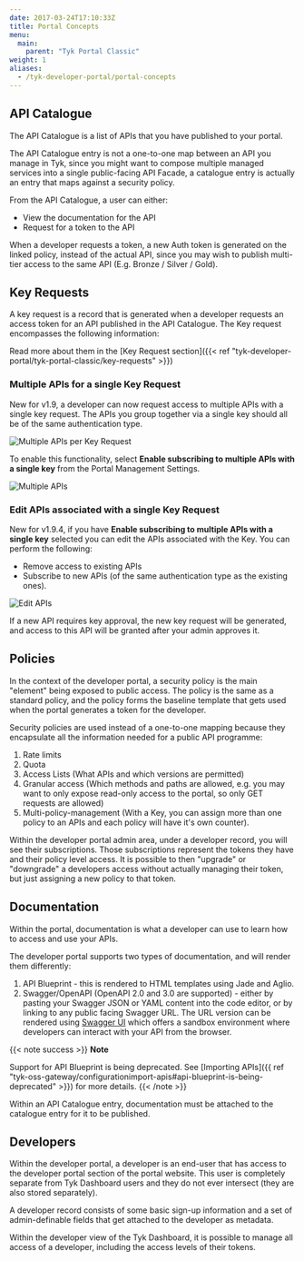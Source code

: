 ```yaml
---
date: 2017-03-24T17:10:33Z
title: Portal Concepts
menu:
  main:
    parent: "Tyk Portal Classic"
weight: 1
aliases:
  - /tyk-developer-portal/portal-concepts
---
```


## API Catalogue

The API Catalogue is a list of APIs that you have published to your portal.

The API Catalogue entry is not a one-to-one map between an API you manage in Tyk, since you might want to compose multiple managed services into a single public-facing API Facade, a catalogue entry is actually an entry that maps against a security policy.

From the API Catalogue, a user can either:

- View the documentation for the API
- Request for a token to the API

When a developer requests a token, a new Auth token is generated on the linked policy, instead of the actual API, since you may wish to publish multi-tier access to the same API (E.g. Bronze / Silver / Gold).

## Key Requests

A key request is a record that is generated when a developer requests an access token for an API published in the API Catalogue. The Key request encompasses the following information:

Read more about them in the [Key Request section]({{< ref "tyk-developer-portal/tyk-portal-classic/key-requests" >}})

### Multiple APIs for a single Key Request

New for v1.9, a developer can now request access to multiple APIs with a single key request. The APIs you group together via a single key should all be of the same authentication type.

![Multiple APIs per Key Request](/img/dashboard/portal-management/multi-api-per-request.png)

To enable this functionality, select **Enable subscribing to multiple APIs with a single key** from the Portal Management Settings.

![Multiple APIs](/img/dashboard/portal-management/multi-api-setting.png)

### Edit APIs associated with a single Key Request

New for v1.9.4, if you have **Enable subscribing to multiple APIs with a single key** selected you can edit the APIs associated with the Key. You can perform the following:

* Remove access to existing APIs
* Subscribe to new APIs (of the same authentication type as the existing ones).

 ![Edit APIs](/img/dashboard/system-management/modify_key_approval.png) 


If a new API requires key approval, the new key request will be generated, and access to this API will be granted after your admin approves it.


## Policies

In the context of the developer portal, a security policy is the main "element" being exposed to public access. The policy is the same as a standard policy, and the policy forms the baseline template that gets used when the portal generates a token for the developer.

Security policies are used instead of a one-to-one mapping because they encapsulate all the information needed for a public API programme:

1.  Rate limits
2.  Quota
3.  Access Lists (What APIs and which versions are permitted)
4.  Granular access (Which methods and paths are allowed, e.g. you may want to only expose read-only access to the portal, so only GET requests are allowed)
5.  Multi-policy-management (With a Key, you can assign more than one policy to an APIs and each policy will have it's own counter).

Within the developer portal admin area, under a developer record, you will see their subscriptions. Those subscriptions represent the tokens they have and their policy level access. It is possible to then "upgrade" or "downgrade" a developers access without actually managing their token, but just assigning a new policy to that token.

## Documentation

Within the portal, documentation is what a developer can use to learn how to access and use your APIs.

The developer portal supports two types of documentation, and will render them differently:

1.  API Blueprint - this is rendered to HTML templates using Jade and Aglio.
2.  Swagger/OpenAPI (OpenAPI 2.0 and 3.0 are supported) - either by pasting your Swagger JSON or YAML content into the code editor, or by linking to any public facing Swagger URL. The URL version can be rendered using [Swagger UI](https://swagger.io/tools/swagger-ui/) which offers a sandbox environment where developers can interact with your API from the browser.

{{< note success >}}
**Note**  

Support for API Blueprint is being deprecated. See [Importing APIs]({{ ref "tyk-oss-gateway/configurationimport-apis#api-blueprint-is-being-deprecated" >}}) for more details.
{{< /note >}}

Within an API Catalogue entry, documentation must be attached to the catalogue entry for it to be published.

## Developers

Within the developer portal, a developer is an end-user that has access to the developer portal section of the portal website. This user is completely separate from Tyk Dashboard users and they do not ever intersect (they are also stored separately).

A developer record consists of some basic sign-up information and a set of admin-definable fields that get attached to the developer as metadata.

Within the developer view of the Tyk Dashboard, it is possible to manage all access of a developer, including the access levels of their tokens.


